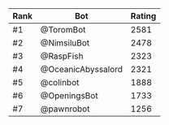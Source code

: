 Rank|Bot|Rating
---|---|---
#1|@ToromBot|2581
#2|@NimsiluBot|2478
#3|@RaspFish|2323
#4|@OceanicAbyssalord|2321
#5|@colinbot|1888
#6|@OpeningsBot|1733
#7|@pawnrobot|1256
